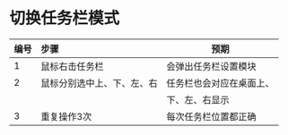 # 切换任务栏模式

| 编号 | 步骤                                         | 预期                 |
| ---- | :------------------------------------------- | -------------------- |
| 1    | 鼠标右击任务栏                               |会弹出任务栏设置模块  |
| 2    | 鼠标分别选中上、下、左、右                   |任务栏也会对应在桌面上、
|      |                                              | 下、左、右显示       |
| 3    |重复操作3次                                   |每次任务栏位置都正确  | 

